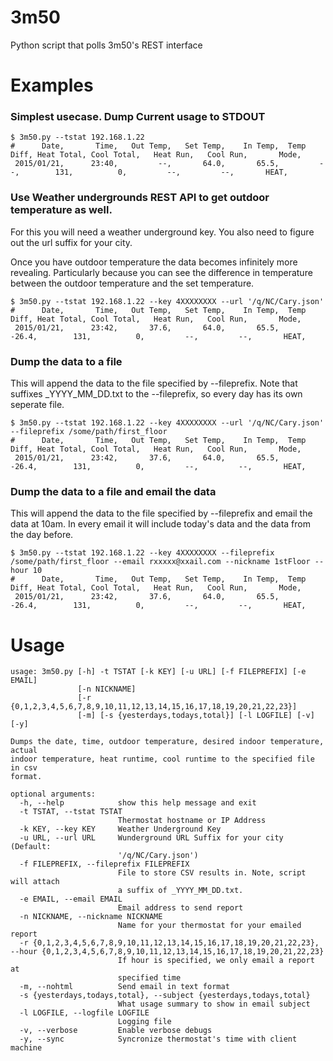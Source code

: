 # 3m50
Python script that polls 3m50's REST interface

# Examples
### Simplest usecase. Dump Current usage to STDOUT
```
$ 3m50.py --tstat 192.168.1.22
#      Date,       Time,   Out Temp,   Set Temp,    In Temp,  Temp Diff, Heat Total, Cool Total,   Heat Run,   Cool Run,       Mode,
 2015/01/21,      23:40,         --,       64.0,       65.5,         --,        131,          0,         --,         --,       HEAT,
```

### Use Weather undergrounds REST API to get outdoor temperature as well.
For this you will need a weather underground key. You also need to figure out the url suffix for your city. 

Once you have outdoor temperature the data becomes infinitely more revealing. Particularly because you can see the difference in temperature between the outdoor temperature and the set temperature.
```
$ 3m50.py --tstat 192.168.1.22 --key 4XXXXXXXX --url '/q/NC/Cary.json'
#      Date,       Time,   Out Temp,   Set Temp,    In Temp,  Temp Diff, Heat Total, Cool Total,   Heat Run,   Cool Run,       Mode,
 2015/01/21,      23:42,       37.6,       64.0,       65.5,      -26.4,        131,          0,         --,         --,       HEAT,
```

### Dump the data to a file
This will append the data to the file specified by --fileprefix. Note that suffixes _YYYY_MM_DD.txt to the --fileprefix, so every day has its own seperate file.
```
$ 3m50.py --tstat 192.168.1.22 --key 4XXXXXXXX --url '/q/NC/Cary.json' --fileprefix /some/path/first_floor
#      Date,       Time,   Out Temp,   Set Temp,    In Temp,  Temp Diff, Heat Total, Cool Total,   Heat Run,   Cool Run,       Mode,
 2015/01/21,      23:42,       37.6,       64.0,       65.5,      -26.4,        131,          0,         --,         --,       HEAT,
```

### Dump the data to a file and email the data
This will append the data to the file specified by --fileprefix and email the data at 10am. In every email it will include today's data and the data from the day before.  
```
$ 3m50.py --tstat 192.168.1.22 --key 4XXXXXXXX --fileprefix /some/path/first_floor --email rxxxxx@xxail.com --nickname 1stFloor --hour 10
#      Date,       Time,   Out Temp,   Set Temp,    In Temp,  Temp Diff, Heat Total, Cool Total,   Heat Run,   Cool Run,       Mode,
 2015/01/21,      23:42,       37.6,       64.0,       65.5,      -26.4,        131,          0,         --,         --,       HEAT,
```

# Usage
```
usage: 3m50.py [-h] -t TSTAT [-k KEY] [-u URL] [-f FILEPREFIX] [-e EMAIL]
               [-n NICKNAME]
               [-r {0,1,2,3,4,5,6,7,8,9,10,11,12,13,14,15,16,17,18,19,20,21,22,23}]
               [-m] [-s {yesterdays,todays,total}] [-l LOGFILE] [-v] [-y]

Dumps the date, time, outdoor temperature, desired indoor temperature, actual
indoor temperature, heat runtime, cool runtime to the specified file in csv
format.

optional arguments:
  -h, --help            show this help message and exit
  -t TSTAT, --tstat TSTAT
                        Thermostat hostname or IP Address
  -k KEY, --key KEY     Weather Underground Key
  -u URL, --url URL     Wunderground URL Suffix for your city (Default:
                        '/q/NC/Cary.json')
  -f FILEPREFIX, --fileprefix FILEPREFIX
                        File to store CSV results in. Note, script will attach
                        a suffix of _YYYY_MM_DD.txt.
  -e EMAIL, --email EMAIL
                        Email address to send report
  -n NICKNAME, --nickname NICKNAME
                        Name for your thermostat for your emailed report
  -r {0,1,2,3,4,5,6,7,8,9,10,11,12,13,14,15,16,17,18,19,20,21,22,23}, --hour {0,1,2,3,4,5,6,7,8,9,10,11,12,13,14,15,16,17,18,19,20,21,22,23}
                        If hour is specified, we only email a report at
                        specified time
  -m, --nohtml          Send email in text format
  -s {yesterdays,todays,total}, --subject {yesterdays,todays,total}
                        What usage summary to show in email subject
  -l LOGFILE, --logfile LOGFILE
                        Logging file
  -v, --verbose         Enable verbose debugs
  -y, --sync            Syncronize thermostat's time with client machine
```
